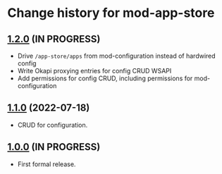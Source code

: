 # Change history for mod-app-store

## [1.2.0](https://github.com/MikeTaylor/mod-app-store/tree/v1.2.0) (IN PROGRESS)

* Drive `/app-store/apps` from mod-configuration instead of hardwired config
* Write Okapi proxying entries for config CRUD WSAPI
* Add permissions for config CRUD, including permissions for mod-configuration

## [1.1.0](https://github.com/MikeTaylor/mod-app-store/tree/v1.1.0) (2022-07-18)

* CRUD for configuration.

## [1.0.0](https://github.com/MikeTaylor/mod-app-store/tree/v1.0.0) (IN PROGRESS)

* First formal release.

